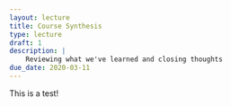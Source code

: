 ```yaml
---
layout: lecture
title: Course Synthesis
type: lecture
draft: 1
description: |
    Reviewing what we've learned and closing thoughts
due_date: 2020-03-11
---
```


This is a test!